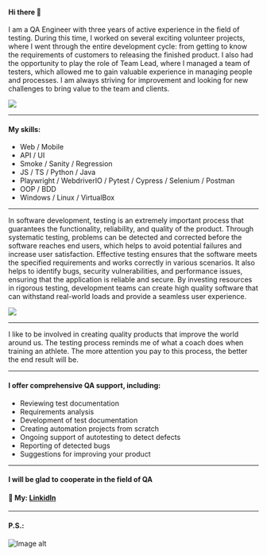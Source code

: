 #### Hi there 👋
I am a QA Engineer with three years of active experience in the field of testing. During this time, I worked on several exciting volunteer projects, where I went through the entire development cycle: from getting to know the requirements of customers to releasing the finished product. I also had the opportunity to play the role of Team Lead, where I managed a team of testers, which allowed me to gain valuable experience in managing people and processes. I am always striving for improvement and looking for new challenges to bring value to the team and clients.

![](https://github.com/SerhiiQAA/SerhiiQAA/blob/main/TestPlay.apng)
___
#### My skills:
- Web / Mobile
- API / UI
- Smoke / Sanity / Regression
- JS / TS / Python / Java
- Playwright / WebdriverIO / Pytest / Cypress / Selenium / Postman
- OOP / BDD
- Windows / Linux / VirtualBox
______
In software development, testing is an extremely important process that guarantees the functionality, reliability, and quality of the product. Through systematic testing, problems can be detected and corrected before the software reaches end users, which helps to avoid potential failures and increase user satisfaction. Effective testing ensures that the software meets the specified requirements and works correctly in various scenarios. It also helps to identify bugs, security vulnerabilities, and performance issues, ensuring that the application is reliable and secure. By investing resources in rigorous testing, development teams can create high quality software that can withstand real-world loads and provide a seamless user experience.

![](https://github.com/SerhiiQAA/SerhiiQAA/blob/main/image_461d661da4.png)
________
I like to be involved in creating quality products that improve the world around us. The testing process reminds me of what a coach does when training an athlete. The more attention you pay to this process, the better the end result will be.
___
#### I offer comprehensive QA support, including:
- Reviewing test documentation
- Requirements analysis
- Development of test documentation
- Creating automation projects from scratch
- Ongoing support of autotesting to detect defects
- Reporting of detected bugs
- Suggestions for improving your product
___

#### I will be glad to cooperate in the field of QA
#### 🔹 My: [Linkidln](https://www.linkedin.com/in/serhiiqaengineer/)
________
#### P.S.:
![Image alt](https://github.com/SerhiiQAA/SerhiiQAA/blob/main/SpaceMan1.apng)
